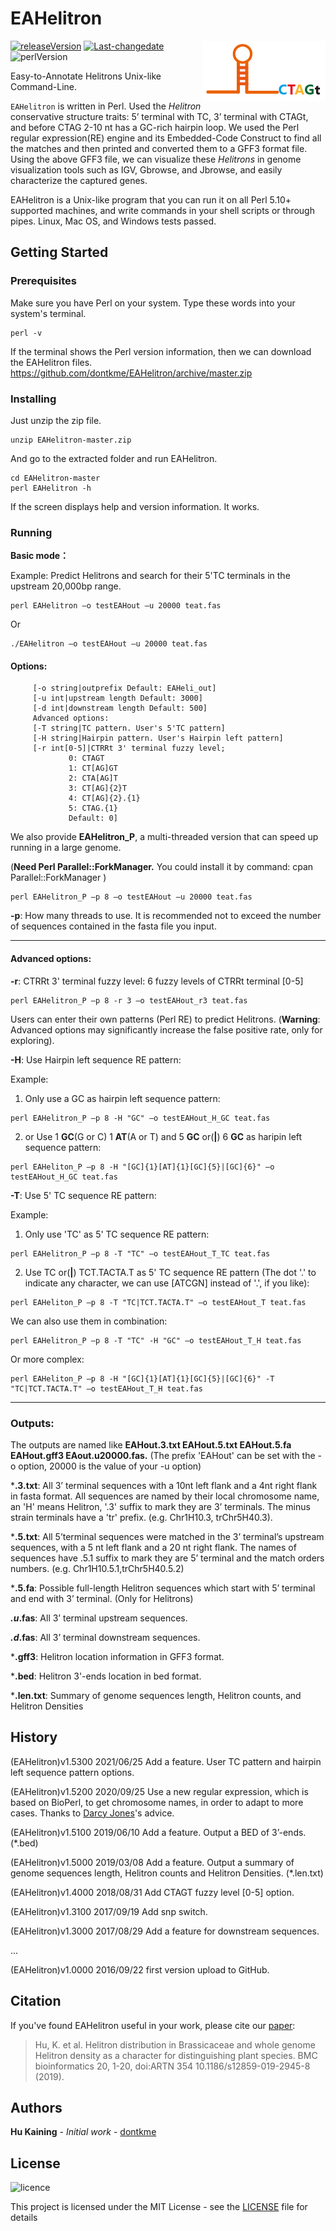 # EAHelitron    
<img src="https://github.com/dontkme/PersonalScripts/raw/master/helitron-mini-01.png"  align="right" />

[![releaseVersion](https://img.shields.io/badge/release%20version-1.5.3-green.svg?style=flat)](https://github.com/dontkme/EAHelitron/releases) [![Last-changedate](https://img.shields.io/badge/last%20change-2021--06--25-green.svg)](https://github.com/dontkme/EAHelitron/commit) ![perlVersion](https://img.shields.io/badge/perl-%3E%3D5.10-blue.svg?sytle=flat)


Easy-to-Annotate Helitrons Unix-like Command-Line.              


`EAHelitron` is written in Perl. Used the *Helitron* conservative structure traits: 5’ terminal with TC, 3’ terminal with CTAGt, and before CTAG 2-10 nt has a GC-rich hairpin loop. We used the Perl regular expression(RE) engine and its Embedded-Code Construct to find all the matches and then printed and converted them to a GFF3 format file. Using the above GFF3 file, we can visualize these *Helitrons* in genome visualization tools such as IGV, Gbrowse, and Jbrowse, and easily characterize the captured genes.

EAHelitron is a Unix-like program that you can run it on all Perl 5.10+ supported machines, and write commands in your shell scripts or through pipes. Linux, Mac OS, and Windows tests passed.





## Getting Started



### Prerequisites

Make sure you have Perl on your system.
Type these words into your system's terminal.
```
perl -v
```
If the terminal shows the Perl version information, then we can download the EAHelitron files. https://github.com/dontkme/EAHelitron/archive/master.zip



### Installing


Just unzip the zip file.


```
unzip EAHelitron-master.zip
```

And go to the extracted folder and run EAHelitron.

```
cd EAHelitron-master
perl EAHelitron -h
```

If the screen displays help and version information. It works.

### Running 

**Basic mode：**

Example: Predict Helitrons and search for their 5'TC terminals in the upstream 20,000bp range.

```
perl EAHelitron –o testEAHout –u 20000 teat.fas
```
Or 

```  
./EAHelitron –o testEAHout –u 20000 teat.fas
```   
#### Options:
        
         [-o string|outprefix Default: EAHeli_out]
         [-u int|upstream length Default: 3000]
         [-d int|downstream length Default: 500]
         Advanced options:
         [-T string|TC pattern. User's 5'TC pattern]
         [-H string|Hairpin pattern. User's Hairpin left pattern]
         [-r int[0-5]|CTRRt 3' terminal fuzzy level;
                 0: CTAGT
                 1: CT[AG]GT
                 2: CTA[AG]T
                 3: CT[AG]{2}T
                 4: CT[AG]{2}.{1}
                 5: CTAG.{1}
                 Default: 0]

We also provide **EAHelitron_P**, a multi-threaded version that can speed up running in a large genome.

(**Need Perl Parallel::ForkManager.** You could install it by command: cpan Parallel::ForkManager )

```
perl EAHelitron_P –p 8 –o testEAHout –u 20000 teat.fas
```
**-p**: How many threads to use. It is recommended not to exceed the number of sequences contained in the fasta file you input.

---

#### **Advanced options:** 
**-r**: CTRRt 3' terminal fuzzy level:
6 fuzzy levels of CTRRt terminal [0-5]

```
perl EAHelitron_P –p 8 -r 3 –o testEAHout_r3 teat.fas
```
Users can enter their own patterns (Perl RE) to predict Helitrons.
(**Warning**: Advanced options may significantly increase the false positive rate, only for exploring).


**-H**: Use Hairpin left sequence RE pattern:

Example:
1. Only use a GC as hairpin left sequence pattern:
```
perl EAHelitron_P –p 8 -H "GC" –o testEAHout_H_GC teat.fas
```
2. or Use 1 **GC**(G or C) 1 **AT**(A or T) and 5 **GC** or(**|**) 6 **GC** as haripin left sequence pattern:
```
perl EAHeliton_P –p 8 -H "[GC]{1}[AT]{1}[GC]{5}|[GC]{6}" –o testEAHout_H_GC teat.fas
```

**-T**: Use 5' TC sequence RE pattern:

Example:

1. Only use 'TC' as 5' TC sequence RE pattern:
```
perl EAHelitron_P –p 8 -T "TC" –o testEAHout_T_TC teat.fas
```
2. Use TC or(**|**) TCT.TACTA.T as 5' TC sequence RE pattern (The dot '.' to indicate any character, we can use [ATCGN] instead of '.', if you like):
```
perl EAHeliton_P –p 8 -T "TC|TCT.TACTA.T" –o testEAHout_T teat.fas
```

We can also use them in combination:
```
perl EAHelitron_P –p 8 -T "TC" -H "GC" –o testEAHout_T_H teat.fas
```
Or more complex:
```
perl EAHeliton_P –p 8 -H "[GC]{1}[AT]{1}[GC]{5}|[GC]{6}" -T "TC|TCT.TACTA.T" –o testEAHout_T_H teat.fas
```

---

### Outputs:
The outputs are named like **EAHout.3.txt EAHout.5.txt EAHout.5.fa EAHout.gff3 EAout.u20000.fas.** (The prefix 'EAHout' can be set with the -o option, 20000 is the value of your -u option)

***.3.txt**: All 3’ terminal sequences with a 10nt left flank and a 4nt right flank in fasta format. All sequences are named by their local chromosome name, an 'H' means Helitron, '.3' suffix to mark they are 3’ terminals. The minus strain terminals have a 'tr' prefix. (e.g. Chr1H10.3, trChr5H40.3).

***.5.txt**: All 5’terminal sequences were matched in the 3’ terminal’s upstream sequences, with a 5 nt left flank and a 20 nt right flank. The names of sequences have .5.1 suffix to mark they are 5’ terminal and the match orders numbers. (e.g. Chr1H10.5.1,trChr5H40.5.2) 

***.5.fa**: Possible full-length Helitron sequences which start with 5’ terminal and end with 3’ terminal. (Only for Helitrons)

***.u*.fas**: All 3’ terminal upstream sequences.  

***.d*.fas**: All 3’ terminal downstream sequences.

***.gff3**: Helitron location information in GFF3 format.

***.bed**: Helitron 3'-ends location in bed format.

***.len.txt**: Summary of genome sequences length, Helitron counts, and Helitron Densities

## History

(EAHelitron)v1.5300 2021/06/25 Add a feature. User TC pattern and hairpin left sequence pattern options.

(EAHelitron)v1.5200 2020/09/25 Use a new regular expression, which is based on BioPerl, to get chromosome names, in order to adapt to more cases. Thanks to [Darcy Jones](https://github.com/darcyabjones)'s advice.

(EAHelitron)v1.5100 2019/06/10 Add a feature. Output a BED of 3’-ends.  (*.bed)

(EAHelitron)v1.5000 2019/03/08 Add a feature. Output a summary of genome sequences length, Helitron counts and Helitron Densities. (*.len.txt)

(EAHelitron)v1.4000 2018/08/31 Add CTAGT fuzzy level [0-5] option.

(EAHelitron)v1.3100 2017/09/19 Add snp switch.

(EAHelitron)v1.3000 2017/08/29 Add a feature for downstream sequences.

...

(EAHelitron)v1.0000 2016/09/22 first version upload to GitHub.

## Citation

If you've found EAHelitron useful in your work, please cite our [paper](https://bmcbioinformatics.biomedcentral.com/articles/10.1186/s12859-019-2945-8):
> Hu, K. et al. Helitron distribution in Brassicaceae and whole genome Helitron density as a character for distinguishing plant species. BMC bioinformatics 20, 1-20, doi:ARTN 354
10.1186/s12859-019-2945-8 (2019).

## Authors

**Hu Kaining** - *Initial work* - [dontkme](https://github.com/dontkme)

## License
![licence](https://img.shields.io/github/license/mashape/apistatus.svg?maxAge=2592000)

This project is licensed under the MIT License - see the [LICENSE](LICENSE) file for details


